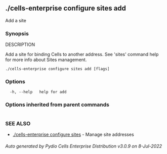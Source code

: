 ## ./cells-enterprise configure sites add

Add a site

### Synopsis


DESCRIPTION

  Add a site for binding Cells to another address.
  See 'sites' command help for more info about Sites management.


```
./cells-enterprise configure sites add [flags]
```

### Options

```
  -h, --help   help for add
```

### Options inherited from parent commands

```
```

### SEE ALSO

* [./cells-enterprise configure sites](./cells-enterprise-configure-sites)	 - Manage site addresses

###### Auto generated by Pydio Cells Enterprise Distribution v3.0.9 on 8-Jul-2022

